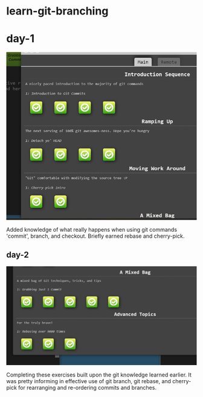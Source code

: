 # learn-git-branching

# day-1

![Completed Git exercises](<Screenshot 2024-02-20 004619.png>)

Added knowledge of what really happens when using git commands 'commit', branch, and checkout.
Briefly earned rebase and cherry-pick.

## day-2

![Completed Git exercises 2](<Screenshot 2024-02-20 222946.png>)

Completing these exercises built upon the git knowledge learned earlier. It was pretty informing in effective use of git branch, git rebase, and cherry-pick
for rearranging and re-ordering commits and branches.

